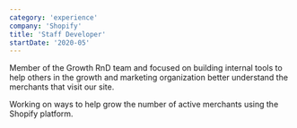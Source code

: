 ```yaml
---
category: 'experience'
company: 'Shopify'
title: 'Staff Developer'
startDate: '2020-05'
---
```

Member of the Growth RnD team and focused on building internal tools to help others in the growth and marketing organization better understand the merchants that visit our site.

Working on ways to help grow the number of active merchants using the Shopify platform.